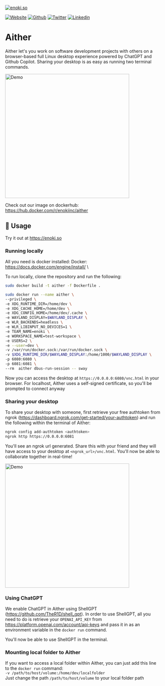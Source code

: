 [![enoki.so](https://github.com/enoki-inc/alpine-sway-docker/blob/main/gh-landing.png)](https://enoki.so)

[![Website](https://img.shields.io/static/v1.svg?color=FBBC04&labelColor=003E8A&logoColor=ffffff&style=for-the-badge&label=enoki-inc&message=website)](https://enoki.so "check out our landing page!")
[![Github](https://img.shields.io/static/v1.svg?color=FBBC04&labelColor=003E8A&logoColor=ffffff&style=for-the-badge&label=enoki-inc&message=github)](https://github.com/enoki-inc "check out our github!")
[![Twitter](https://img.shields.io/static/v1.svg?color=FBBC04&labelColor=003E8A&logoColor=ffffff&style=for-the-badge&label=enoki-inc&message=twitter)](https://twitter.com/Enoki_Inc "check out our twitter page!")
[![Linkedin](https://img.shields.io/static/v1.svg?color=FBBC04&labelColor=003E8A&logoColor=ffffff&style=for-the-badge&label=enoki-inc&message=linkedin)](https://linkedin.com/company/enoki-inc/ "check out our linkedin page!")

# Aither
Aither let's you work on software development projects with others on a browser-based full Linux desktop experience powered by ChatGPT and Github Copilot. Sharing your desktop is as easy as running two terminal commands.

<img src="demo.gif" alt="Demo" width="400">

Check out our image on dockerhub: https://hub.docker.com/r/enokiinc/aither

## 🚀 Usage

Try it out at https://enoki.so

### Running locally
All you need is docker installed: 
Docker: https://docs.docker.com/engine/install/ \

To run locally, clone the repository and run the following:
```bash
sudo docker build -t aither -f Dockerfile .

sudo docker run --name aither \
--privileged \
-e XDG_RUNTIME_DIR=/home/dev \
-e XDG_CACHE_HOME=/home/dev \
-e XDG_CONFIG_HOME=/home/dev/.cache \
-e WAYLAND_DISPLAY=$WAYLAND_DISPLAY \
-e WLR_BACKENDS=headless \
-e WLR_LIBINPUT_NO_DEVICES=1 \
-e TEAM_NAME=enoki \
-e WORKSPACE_NAME=test-workspace \
-e USERS=2 \
-e --user=dev \
-v /var/run/docker.sock:/var/run/docker.sock \
-v $XDG_RUNTIME_DIR/$WAYLAND_DISPLAY:/home/1000/$WAYLAND_DISPLAY \
-p 6080:6080 \
-p 6081:6081 \
--rm  aither dbus-run-session -- sway
```````
Now you can access the desktop at `https://0.0.0.0:6080/vnc.html` in your browser. For localhost, Aither uses a self-signed certificate, so you'll be prompted to connect anyway

### Sharing your desktop

To share your desktop with someone, first retrieve your free authtoken from ngrok (https://dashboard.ngrok.com/get-started/your-authtoken) and run the following within the terminal of Aither:
```bash
ngrok config add-authtoken <authtoken>
ngrok http https://0.0.0.0:6081
```````
You'll see an ngrok url generated. Share this with your friend and they will have access to your desktop at `<ngrok_url>/vnc.html`. You'll now be able to collaborate together in real-time!

<img src="share.gif" alt="Demo" width="400">


### Using ChatGPT

We enable ChatGPT in Aither using ShellGPT (https://github.com/TheR1D/shell_gpt). 
In order to use ShellGPT, all you need to do is retrieve your `OPENAI_API_KEY` from https://platform.openai.com/account/api-keys and pass it in as an environment variable in the `docker run` command. 

You'll now be able to use ShellGPT in the terminal.

### Mounting local folder to Aither
If you want to access a local folder within Aither, you can just add this line to the `docker run` command: \
`-v /path/to/host/volume:/home/dev/localfolder`\
Just change the path `/path/to/host/volume` to your local folder path
